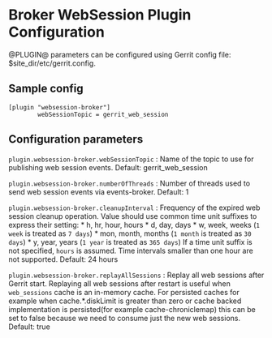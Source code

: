Broker WebSession Plugin Configuration
======================

@PLUGIN@ parameters can be configured using Gerrit config file: $site_dir/etc/gerrit.config.

Sample config
---------------------

```
[plugin "websession-broker"]
        webSessionTopic = gerrit_web_session
```

Configuration parameters
---------------------

`plugin.websession-broker.webSessionTopic`
:   Name of the topic to use for publishing web session events.
    Default: gerrit\_web\_session

`plugin.websession-broker.numberOfThreads`
:   Number of threads used to send web session events via events-broker.
    Default: 1

`plugin.websession-broker.cleanupInterval`
:   Frequency of the expired web session cleanup operation.
    Value should use common time unit suffixes to express their setting:
    * h, hr, hour, hours
    * d, day, days
    * w, week, weeks (`1 week` is treated as `7 days`)
    * mon, month, months (`1 month` is treated as `30 days`)
    * y, year, years (`1 year` is treated as `365 days`)
    If a time unit suffix is not specified, `hours` is assumed.
    Time intervals smaller than one hour are not supported.
    Default: 24 hours

`plugin.websession-broker.replayAllSessions`
:   Replay all web sessions after Gerrit start. Replaying all web sessions
    after restart is useful when `web_sessions` cache is an in-memory cache.
    For persisted caches for example when cache.*.diskLimit is greater than
    zero or cache backed implementation is persisted(for example cache-chroniclemap)
    this can be set to false because we need to consume just the new web
    sessions.
    Default: true
